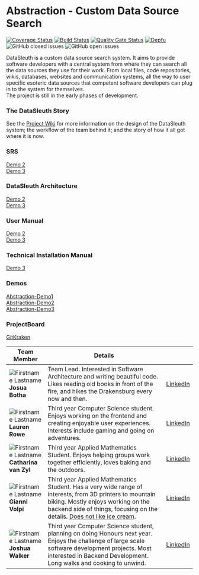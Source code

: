 # Abstraction - Custom Data Source Search

[![Coverage Status](https://coveralls.io/repos/github/COS301-SE-2021/Custom-Data-Source-Search/badge.svg?branch=development)](https://coveralls.io/github/COS301-SE-2021/Custom-Data-Source-Search?branch=development)
[![Build Status](https://travis-ci.com/COS301-SE-2021/Custom-Data-Source-Search.svg?branch=development)](https://travis-ci.com/COS301-SE-2021/Custom-Data-Source-Search)
[![Quality Gate Status](https://sonarcloud.io/api/project_badges/measure?project=COS301-SE-2021_Custom-Data-Source-Search&metric=alert_status)](https://sonarcloud.io/dashboard?id=COS301-SE-2021_Custom-Data-Source-Search)
[![Depfu](https://badges.depfu.com/badges/6e835e46e3121642adf08ae7b26aa0ad/overview.svg)](https://depfu.com/github/COS301-SE-2021/Custom-Data-Source-Search?project_id=27213)
![GitHub closed issues](https://img.shields.io/github/issues-closed-raw/COS301-SE-2021/Custom-Data-Source-Search)
![GitHub open issues](https://img.shields.io/github/issues-raw/COS301-SE-2021/Custom-Data-Source-Search)

DataSleuth is a custom data source search system. It aims to provide software developers 
with a central system from where they can search all the data sources they use for 
their work. From local files, code repositories, wikis, databases, 
websites and communication systems, all the way to user specific esoteric
data sources that competent software developers can plug in to the system for themselves.<br>
The project is still in the early phases of development.

### The DataSleuth Story
See the [Project Wiki](https://github.com/COS301-SE-2021/Custom-Data-Source-Search/wiki/The-DataSleuth-Story) for more information on the design of the DataSleuth system; the workflow of the team behind it; and the story of how it all got where it is now. 

### SRS
[Demo 2](https://drive.google.com/file/d/1MwdbPOdbiG9-Ide3L_upt0Pc2YZa4peu/view?usp=sharing) <br>
[Demo 3](https://drive.google.com/file/d/1lEBgKNgxTLHb0d_ejuXfIeiIBfncLL3V/view?usp=sharing)

### DataSleuth Architecture
[Demo 2](https://drive.google.com/file/d/158Przv3j789JLmfjDx8aTx9TWKKO5yXt/view?usp=sharing) <br>
[Demo 3](https://drive.google.com/file/d/158Przv3j789JLmfjDx8aTx9TWKKO5yXt/view?usp=sharing)

### User Manual
[Demo 2](https://drive.google.com/file/d/1FNIe4R1prw5S8LBU3TC2LQrwWTPcDlGN/view?usp=sharing) <br>
[Demo 3](https://drive.google.com/file/d/15qfaPfwN1VBexmwYZtuFoDyl0aQnipy1/view?usp=sharing)

### Technical Installation Manual
[Demo 3](https://drive.google.com/file/d/13QthV3B954L1MYAMRh953z_vycIcGOHf/view?usp=sharing)

### Demos
[Abstraction-Demo1](https://drive.google.com/file/d/1WIq43rK1QcAUI2rphf7WnFq0o-pYTh03/view?usp=sharing) <br>
[Abstraction-Demo2](https://drive.google.com/file/d/1sbplUcJwGkIJPUxpzKIw-NadJCk9BQSa/view?usp=sharing) <br>
[Abstraction-Demo3](https://drive.google.com/file/d/1Q0zyAji8Ceo6T7Lw79FhBnIyrd5RRxjB/view?usp=sharing)

### ProjectBoard
[GitKraken](https://www.gitkraken.com/)

| **Team Member**                                                                                                 | **Details**                                                                                                                                                                                                                                                                                                                                                                                                                                                                                   |                                                                      |
|-----------------------------------------------------------------------------------------------------------------|-----------------------------------------------------------------------------------------------------------------------------------------------------------------------------------------------------------------------------------------------------------------------------------------------------------------------------------------------------------------------------------------------------------------------------------------------------------------------------------------------|----------------------------------------------------------------------|
| ![Firstname Lastname](https://i.ibb.co/d0kSPY3/josua-circ.png "Josua Botha") <br/> **Josua Botha** | Team Lead. Interested in Software Architecture and writing beautiful code. Likes reading old books in front of the fire, and hikes the Drakensburg every now and then.  | [LinkedIn](https://www.linkedin.com/in/josua-botha-63417274/)        |
| ![Firstname Lastname](https://i.ibb.co/CPkw44n/lauren-circ.png "Lauren Rowe") <br/> **Lauren Rowe**             | Third year Computer Science student. Enjoys working on the frontend and creating enjoyable user experiences. Interests include gaming and going on adventures.                                                                                                                                            | [LinkedIn](https://www.linkedin.com/in/lauren-rowe-63b15b18b/)       |
| ![Firstname Lastname](https://i.ibb.co/HpJfTy7/marike-circ.png "Catharina van Zyl") <br/> **Catharina van Zyl** | Third year Applied Mathematics Student. Enjoys helping groups work together efficiently, loves baking and the outdoors.                                                                         | [LinkedIn](https://www.linkedin.com/in/catharina-van-zyl-a3286b20b/) |
| ![Firstname Lastname](https://i.ibb.co/9vbJdNY/gianni-circ-rs.png "Gianni Volpi") <br/> **Gianni Volpi**        | Third year Applied Mathematics Student. Has a very wide range of interests, from 3D printers to mountain biking. Mostly enjoys working on the backend side of things, focusing on the details. [Does not like ice cream](https://www.youtube.com/watch?v=dQw4w9WgXcQ).                                                                                                   | [LinkedIn](https://www.linkedin.com/in/gianni-volpi)                 |
| ![Firstname Lastname](https://i.ibb.co/82Ccdzs/josh-circ.png "Joshua Walker") <br/> **Joshua Walker**           | Third year Computer Science student, planning on doing Honours next year. Enjoys the challenge of large scale software development projects. Most interested in Backend Development. Long walks and cooking to unwind.                                                                                                                                              | [LinkedIn](https://www.linkedin.com/in/joshua-walker-7b0816208)      |
